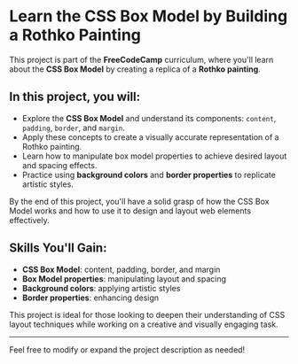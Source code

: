 # Learn the CSS Box Model by Building a Rothko Painting

This project is part of the **FreeCodeCamp** curriculum, where you'll learn about the **CSS Box Model** by creating a replica of a **Rothko painting**.

## In this project, you will:
- Explore the **CSS Box Model** and understand its components: `content`, `padding`, `border`, and `margin`.
- Apply these concepts to create a visually accurate representation of a Rothko painting.
- Learn how to manipulate box model properties to achieve desired layout and spacing effects.
- Practice using **background colors** and **border properties** to replicate artistic styles.

By the end of this project, you'll have a solid grasp of how the CSS Box Model works and how to use it to design and layout web elements effectively.

## Skills You'll Gain:
- **CSS Box Model**: content, padding, border, and margin
- **Box Model properties**: manipulating layout and spacing
- **Background colors**: applying artistic styles
- **Border properties**: enhancing design

This project is ideal for those looking to deepen their understanding of CSS layout techniques while working on a creative and visually engaging task.

---

Feel free to modify or expand the project description as needed!

